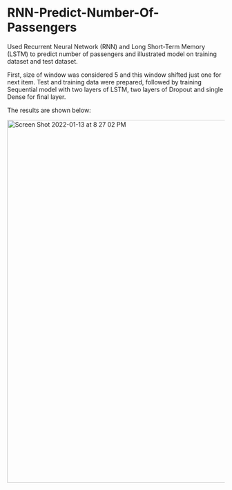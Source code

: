 # RNN-Predict-Number-Of-Passengers

Used Recurrent Neural Network (RNN) and Long Short-Term Memory (LSTM) to predict number of passengers and illustrated model on training dataset and test dataset. 

First, size of window was considered 5 and this window shifted just one for next item. Test and training data were prepared, followed by training Sequential model with two layers of LSTM, two layers of Dropout and single Dense for final layer.

The results are shown below:

<img width="839" alt="Screen Shot 2022-01-13 at 8 27 02 PM" src="https://user-images.githubusercontent.com/38848389/149375873-0a03cf87-55e2-4e06-8f4a-32e437bacf51.png">
